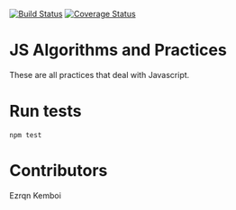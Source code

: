 [![Build Status](https://travis-ci.org/me-x-mi/js.svg?branch=master)](https://travis-ci.org/me-x-mi/js)
[![Coverage Status](https://coveralls.io/repos/github/me-x-mi/js/badge.svg?branch=master)](https://coveralls.io/github/me-x-mi/js?branch=master)
# JS Algorithms and Practices 
These are all practices that deal with Javascript. 

# Run tests
`npm test`

# Contributors
Ezrqn Kemboi
